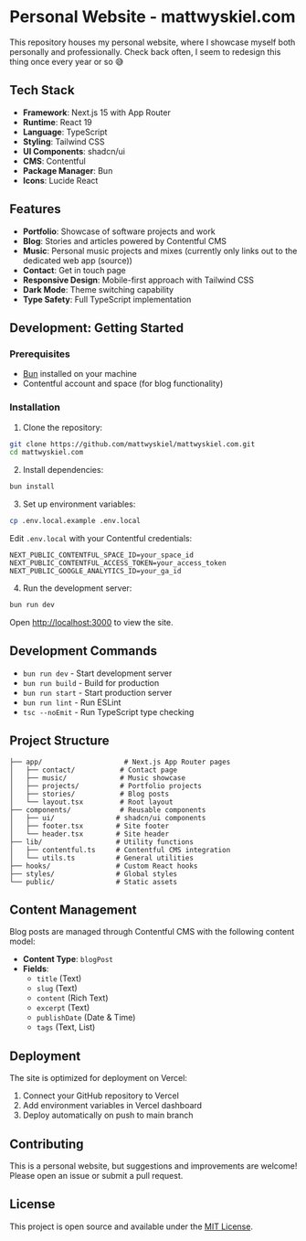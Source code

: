 # Personal Website - mattwyskiel.com

This repository houses my personal website, where I showcase myself both personally and professionally.
Check back often, I seem to redesign this thing once every year or so :sweat_smile:

## Tech Stack

- **Framework**: Next.js 15 with App Router
- **Runtime**: React 19
- **Language**: TypeScript
- **Styling**: Tailwind CSS
- **UI Components**: shadcn/ui
- **CMS**: Contentful
- **Package Manager**: Bun
- **Icons**: Lucide React

## Features

- **Portfolio**: Showcase of software projects and work
- **Blog**: Stories and articles powered by Contentful CMS
- **Music**: Personal music projects and mixes (currently only links out to the dedicated web app (source))
- **Contact**: Get in touch page
- **Responsive Design**: Mobile-first approach with Tailwind CSS
- **Dark Mode**: Theme switching capability
- **Type Safety**: Full TypeScript implementation

## Development: Getting Started

### Prerequisites

- [Bun](https://bun.sh/) installed on your machine
- Contentful account and space (for blog functionality)

### Installation

1. Clone the repository:

```bash
git clone https://github.com/mattwyskiel/mattwyskiel.com.git
cd mattwyskiel.com
```

2. Install dependencies:

```bash
bun install
```

3. Set up environment variables:

```bash
cp .env.local.example .env.local
```

Edit `.env.local` with your Contentful credentials:

```
NEXT_PUBLIC_CONTENTFUL_SPACE_ID=your_space_id
NEXT_PUBLIC_CONTENTFUL_ACCESS_TOKEN=your_access_token
NEXT_PUBLIC_GOOGLE_ANALYTICS_ID=your_ga_id
```

4. Run the development server:

```bash
bun run dev
```

Open [http://localhost:3000](http://localhost:3000) to view the site.

## Development Commands

- `bun run dev` - Start development server
- `bun run build` - Build for production
- `bun run start` - Start production server
- `bun run lint` - Run ESLint
- `tsc --noEmit` - Run TypeScript type checking

## Project Structure

```
├── app/                    # Next.js App Router pages
│   ├── contact/           # Contact page
│   ├── music/             # Music showcase
│   ├── projects/          # Portfolio projects
│   ├── stories/           # Blog posts
│   └── layout.tsx         # Root layout
├── components/            # Reusable components
│   ├── ui/               # shadcn/ui components
│   ├── footer.tsx        # Site footer
│   └── header.tsx        # Site header
├── lib/                  # Utility functions
│   ├── contentful.ts     # Contentful CMS integration
│   └── utils.ts          # General utilities
├── hooks/                # Custom React hooks
├── styles/               # Global styles
└── public/               # Static assets
```

## Content Management

Blog posts are managed through Contentful CMS with the following content model:

- **Content Type**: `blogPost`
- **Fields**:
  - `title` (Text)
  - `slug` (Text)
  - `content` (Rich Text)
  - `excerpt` (Text)
  - `publishDate` (Date & Time)
  - `tags` (Text, List)

## Deployment

The site is optimized for deployment on Vercel:

1. Connect your GitHub repository to Vercel
2. Add environment variables in Vercel dashboard
3. Deploy automatically on push to main branch

## Contributing

This is a personal website, but suggestions and improvements are welcome! Please open an issue or submit a pull request.

## License

This project is open source and available under the [MIT License](LICENSE).
